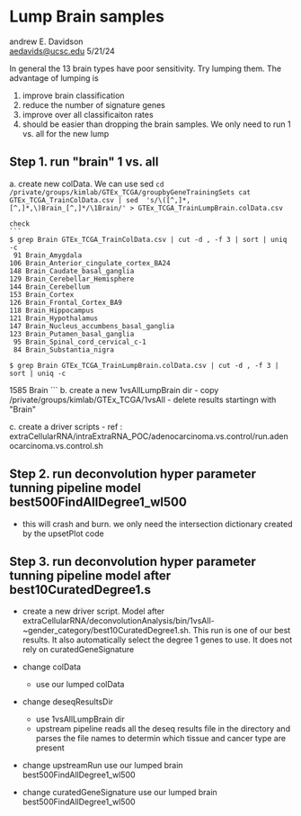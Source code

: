 # Lump Brain samples
andrew E. Davidson  
aedavids@ucsc.edu
5/21/24

In general the 13 brain types have poor sensitivity. Try lumping them. The advantage of lumping is
1. improve brain classification 
2. reduce the number of signature genes
3. improve over all classificaiton rates
4. should be easier than dropping the brain samples. We only need to run 1 vs. all for the new lump


## Step 1. run "brain" 1 vs. all

a. create new colData. We can use sed
    ```
    cd /private/groups/kimlab/GTEx_TCGA/groupbyGeneTrainingSets
    cat GTEx_TCGA_TrainColData.csv | sed  's/\([^,]*,[^,]*,\)Brain_[^,]*/\1Brain/' > GTEx_TCGA_TrainLumpBrain.colData.csv
    ```

    check
    ```
    $ grep Brain GTEx_TCGA_TrainColData.csv | cut -d , -f 3 | sort | uniq -c 
     91 Brain_Amygdala
    106 Brain_Anterior_cingulate_cortex_BA24
    148 Brain_Caudate_basal_ganglia
    129 Brain_Cerebellar_Hemisphere
    144 Brain_Cerebellum
    153 Brain_Cortex
    126 Brain_Frontal_Cortex_BA9
    118 Brain_Hippocampus
    121 Brain_Hypothalamus
    147 Brain_Nucleus_accumbens_basal_ganglia
    123 Brain_Putamen_basal_ganglia
     95 Brain_Spinal_cord_cervical_c-1
     84 Brain_Substantia_nigra
     
    $ grep Brain GTEx_TCGA_TrainLumpBrain.colData.csv | cut -d , -f 3 | sort | uniq -c 
   1585 Brain
    ```
b. create a new 1vsAllLumpBrain dir
    - copy /private/groups/kimlab/GTEx_TCGA/1vsAll 
    - delete results startingn with "Brain"
    
c. create a driver scripts
    - ref : extraCellularRNA/intraExtraRNA_POC/adenocarcinoma.vs.control/run.adenocarcinoma.vs.control.sh
    
## Step 2. run  deconvolution hyper parameter tunning pipeline model best500FindAllDegree1_wl500

- this will crash and burn. we only need the intersection dictionary created by the upsetPlot code

## Step 3. run deconvolution hyper parameter tunning pipeline model after best10CuratedDegree1.s

- create a new driver script. Model after extraCellularRNA/deconvolutionAnalysis/bin/1vsAll-~gender_category/best10CuratedDegree1.sh. This run is one of our best results. It also automatically select the degree 1 genes to use. It does not rely on curatedGeneSignature

- change colData
  * use  our lumped colData

- change deseqResultsDir
  * use 1vsAllLumpBrain dir
  * upstream pipeline reads all the deseq results file in the directory and parses the file names to determin which tissue and cancer type are present
  
- change upstreamRun use our lumped brain best500FindAllDegree1_wl500

- change curatedGeneSignature use our lumped brain best500FindAllDegree1_wl500
